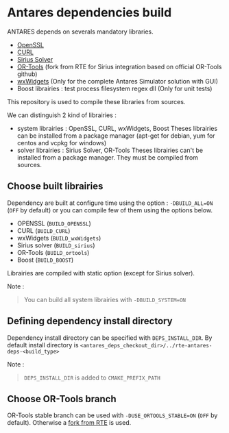 # Antares dependencies build

 ANTARES depends on severals mandatory libraries. 
 - [OpenSSL](https://github.com/openssl/openssl)
 - [CURL](https://github.com/curl/curl)
 - [Sirius Solver](https://github.com/rte-france/sirius-solver/tree/antares-integration-v1)
 - [OR-Tools](https://github.com/rte-france/or-tools/tree/antares-integration-v1) (fork from RTE for Sirius integration based on official OR-Tools github)
 - [wxWidgets](https://github.com/wxWidgets/wxWidgets)
 (Only for the complete Antares Simulator solution with GUI)
 - Boost librairies : test process filesystem regex dll (Only for unit tests)

This repository is used to compile these libraries from sources.

We can distinguish 2 kind of librairies :
- system librairies : OpenSSL, CURL, wxWidgets, Boost
Theses librairies can be installed from a package manager (apt-get for debian, yum for centos and vcpkg for windows)
- solver librairies : Sirius Solver, OR-Tools
Theses librairies can't be installed from a package manager. They must be compiled from sources.

## Choose built librairies
Dependency are built at configure time using the option : `-DBUILD_ALL=ON` (`OFF` by default) or you can compile few of them using the options below.

* OPENSSL (`BUILD_OPENSSL`)
* CURL (`BUILD_CURL`)
* wxWidgets (`BUILD_wxWidgets`)
* Sirius solver (`BUILD_sirius`)
* OR-Tools (`BUILD_ortools`)
* Boost (`BUILD_BOOST`)

Librairies are compiled with static option (except for Sirius solver).

Note :
> You can build all system librairies with `-DBUILD_SYSTEM=ON`


## Defining dependency install directory
Dependency install directory can be specified with `DEPS_INSTALL_DIR`. By default install directory is `<antares_deps_checkout_dir>/../rte-antares-deps-<build_type>`

Note :
> `DEPS_INSTALL_DIR` is added to `CMAKE_PREFIX_PATH`

## Choose OR-Tools branch
OR-Tools stable branch can be used with `-DUSE_ORTOOLS_STABLE=ON` (`OFF` by default).
Otherwise a [fork from RTE](https://github.com/rte-france/or-tools/tree/rte_dev) is used.

